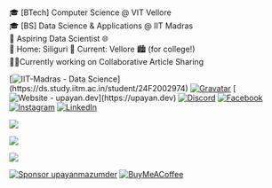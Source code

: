 
🎓 [BTech] Computer Science @ VIT Vellore<br>🎓 [BS] Data Science & Applications @ IIT Madras<br>🌱 Aspiring Data Scientist 🌐<br>📍 Home: Siliguri 🏡 Current: Vellore 🏙️ (for college!)<br>🧑‍💻Currently working on Collaborative Article Sharing

[![IIT-Madras - Data Science](https://img.shields.io/badge/IIT--Madras-Data_Science-d6a64f?)](https://ds.study.iitm.ac.in/student/24F2002974)
[![Gravatar](https://img.shields.io/badge/Gravatar-1E8CBE?&logo=Gravatar&logoColor=white)](https://gravatar.com/upayanmazumder)
[![Website - upayan.dev](https://img.shields.io/badge/Website-upayan.dev-blue?)](https://upayan.dev)
[![Discord](https://img.shields.io/badge/Discord-%237289DA.svg?logo=discord&logoColor=white)](https://discord.gg/https://discord.gg/wQTZcXpcaY) [![Facebook](https://img.shields.io/badge/Facebook-%231877F2.svg?logo=Facebook&logoColor=white)](https://facebook.com/upayan.mazumder) [![Instagram](https://img.shields.io/badge/Instagram-%23E4405F.svg?logo=Instagram&logoColor=white)](https://instagram.com/upayan.mazumder) [![LinkedIn](https://img.shields.io/badge/LinkedIn-%230077B5.svg?logo=linkedin&logoColor=white)](https://linkedin.com/in/upayanmazumder)


![](https://github-readme-stats.vercel.app/api?username=upayanmazumder&theme=nightowl&hide_border=true&include_all_commits=true&count_private=true)

![](https://github-readme-stats.vercel.app/api/top-langs/?username=upayanmazumder&theme=nightowl&hide_border=true&include_all_commits=true&count_private=true&layout=compact)

![](https://github-profile-trophy.vercel.app/?username=upayanmazumder&theme=radical&no-frame=true&no-bg=true&margin-w=4)

[![Sponsor upayanmazumder](https://img.shields.io/badge/Sponsor-upayanmazumder-000000?style=for-the-badge&logo=github)](https://github.com/sponsors/upayanmazumder) [![BuyMeACoffee](https://img.shields.io/badge/Buy%20Me%20a%20Coffee-ffdd00?style=for-the-badge&logo=buy-me-a-coffee&logoColor=black)](https://buymeacoffee.com/upayan) 

